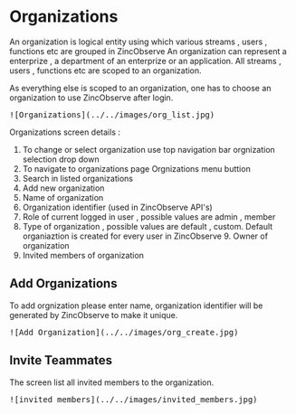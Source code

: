 # Organizations

An organization is logical entity using which various streams , users , functions etc are grouped in ZincObserve An organization can represent a enterprize , a department of an enterprize or an application. All streams , users , functions etc are scoped to an organization.

As everything else is scoped to an organization, one has to choose an organization to use ZincObserve after login.

<kbd>
![Organizations](../../images/org_list.jpg)
</kbd>

Organizations screen details :

1. To change or select organization use top navigation bar orgnization selection drop down 
2. To navigate to organizations page Orgnizations menu buttion
3. Search in listed organizations
4. Add new organization
5. Name of organization
6. Organization identifier (used in ZincObserve API's)
7. Role of current logged in user , possible values are admin , member
8. Type of organization , possible values are default , custom. Default organiaztion is created for every user in ZincObserve 9. Owner of organization
10. Invited members of organization

## Add Organizations

To add orgnization please enter name, organization identifier will be generated by ZincObserve to make it unique.

<kbd>
![Add Organization](../../images/org_create.jpg)
</kbd>

## Invite Teammates

The screen list all invited members to the organization.

<kbd>
![invited members](../../images/invited_members.jpg)
</kbd>